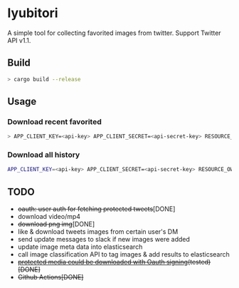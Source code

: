 # lyubitori
A simple tool for collecting favorited images from twitter. Support Twitter API v1.1.

## Build

```bash
> cargo build --release
```

## Usage

### Download recent favorited

```bash
> APP_CLIENT_KEY=<api-key> APP_CLIENT_SECRET=<api-secret-key> RESOURCE_OWNER_KEY=<access-token> RESOURCE_OWNER_SECRET=<access-secret> ./lyubitori download --save-path <image-save-path>
```

### Download all history

```bash
APP_CLIENT_KEY=<api-key> APP_CLIENT_SECRET=<api-secret-key> RESOURCE_OWNER_KEY=<access-token> RESOURCE_OWNER_SECRET=<access-secret> ./lyubitori download --save-path <image-save-path> --scanall
```

## TODO

- ~~oauth: user auth for fetching protected tweets~~[DONE]
- download video/mp4
- ~~download png img~~[DONE]
- like & download tweets images from certain user's DM
- send update messages to slack if new images were added
- update image meta data into elasticsearch
- call image classification API to tag images & add results to elasticsearch
- ~~[protected media could be downloaded with Oauth signing](https://developer.twitter.com/en/docs/twitter-api/v1/data-dictionary/object-model/entities#media)(tested)[DONE]~~
- ~~Github Actions[DONE]~~

